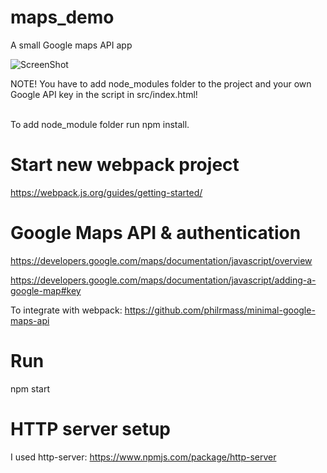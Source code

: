 # maps_demo
A small Google maps API app

<img src="https://github.com/krem13/maps_demo/blob/master/maps_demo.jpg" alt="ScreenShot" style="max-width:80%;">

NOTE! You have to add node_modules folder to the project and your own Google API key in the script in src/index.html! <br />

<script async defer src = 'https://maps.googleapis.com/maps/api/js?key=[YOUR_KEY]]&callback=initMap'></script>

<br />To add node_module folder run npm install.

# Start new webpack project
https://webpack.js.org/guides/getting-started/

# Google Maps API & authentication
https://developers.google.com/maps/documentation/javascript/overview 

https://developers.google.com/maps/documentation/javascript/adding-a-google-map#key

To integrate with webpack:
https://github.com/philrmass/minimal-google-maps-api

# Run
npm start

# HTTP server setup
I used http-server:
https://www.npmjs.com/package/http-server

